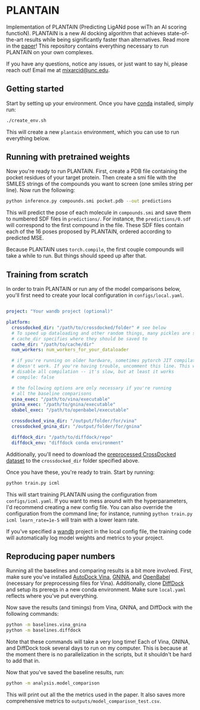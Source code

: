 # PLANTAIN

Implementation of PLANTAIN (Predicting LigANd pose wiTh an AI scoring functioN). PLANTAIN is a new AI docking algorithm that achieves state-of-the-art results while being significantly faster than alternatives. Read more in the [paper](https://arxiv.org/abs/2307.12090)! This repository contains everything necessary to run PLANTAIN on your own complexes.

If you have any questions, notice any issues, or just want to say hi, please reach out! Email me at [mixarcid@unc.edu](mailto:mixarcid@unc.edu).

## Getting started

Start by setting up your environment. Once you have [conda](https://docs.conda.io) installed, simply run:
```bash
./create_env.sh
```
This will create a new `plantain` environment, which you can use to run everything below.

## Running with pretrained weights

Now you're ready to run PLANTAIN. First, create a PDB file containing the pocket residues of your target protein. Then create a smi file with the SMILES strings of the compounds you want to screen (one smiles string per line). Now run the following:

```bash
python inference.py compounds.smi pocket.pdb --out predictions
```

This will predict the pose of each molecule in `compounds.smi` and save them to numbered SDF files in `predictions/`. For instance, the `predictions/0.sdf` will correspond to the first compound in the file. These SDF files contain each of the 16 poses proposed by PLANTAIN, ordered according to predicted MSE.

Because PLANTAIN uses `torch.compile`, the first couple compounds will take a while to run. But things should speed up after that.

## Training from scratch

In order to train PLANTAIN or run any of the model comparisons below, you'll first need to create your local configuration in `configs/local.yaml`.

```yaml

project: "Your wandb project (optional)"

platform:
  crossdocked_dir: "/path/to/crossdocked/folder" # see below
  # To speed up dataloading and other random things, many pickles are saved.
  # cache_dir specifies where they should be saved to
  cache_dir: "/path/to/cache/dir"
  num_workers: num_workers_for_your_dataloader

  # if you're running on older hardware, sometimes pytorch JIT compilation
  # doesn't work. If you're having trouble, uncomment this line. This will
  # disable all compilation -- it's slow, but at least it works
  # compile: false

  # the following options are only necessary if you're running
  # all the baseline comparisons
  vina_exec: "/path/to/vina/executable"
  gnina_exec: "/path/to/gnina/executable"
  obabel_exec: "/path/to/openbabel/executable"

  crossdocked_vina_dir: "/output/folder/for/vina"
  crossdocked_gnina_dir: "/output/folder/for/gnina"

  diffdock_dir: "/path/to/diffdock/repo"
  diffdock_env: "diffdock conda environment"

```

Additionally, you'll need to download the [preprocessed CrossDocked dataset](https://storage.googleapis.com/plantain_data/CrossDockedPreproc.tar.gz) to the `crossdocked_dir` folder specified above.

Once you have these, you're ready to train. Start by running:
```bash
python train.py icml
```
This will start training PLANTAIN using the configuration from `configs/icml.yaml`. If you want to mess around with the hyperparameters, I'd recommend creating a new config file. You can also override the configuration from the command line; for instance, running `python train.py icml learn_rate=1e-5` will train with a lower learn rate.

If you've specified a [wandb](wandb.ai/) project in the local config file, the training code will automatically log model weights and metrics to your project.

## Reproducing paper numbers

Running all the baselines and comparing results is a bit more involved. First, make sure you've installed [AutoDock Vina](https://vina.scripps.edu/), [GNINA](https://github.com/gnina/gnina), and [OpenBabel](https://openbabel.org/wiki/Main_Page) (necessary for preprocessing files for Vina). Additionally, clone [DiffDock](https://github.com/gcorso/DiffDock) and setup its prereqs in a new conda environment. Make sure `local.yaml` reflects where you've put everything.

Now save the results (and timings) from Vina,  GNINA, and DiffDock with the following commands:
```bash
python -m baselines.vina_gnina
python -m baselines.diffdock
```
Note that these commands will take a very long time! Each of Vina, GNINA, and DiffDock took several days to run on my computer. This is because at the moment there is no parallelization in the scripts, but it shouldn't be hard to add that in.

Now that you've saved the baseline results, run:
```bash
python -m analysis.model_comparison
```
This will print out all the the metrics used in the paper. It also saves more comprehensive metrics to `outputs/model_comparison_test.csv`.
